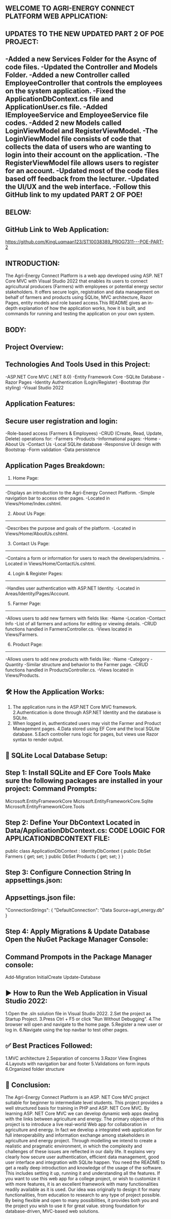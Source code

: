 ﻿WELCOME TO AGRI-ENERGY CONNECT PLATFORM WEB APPLICATION:
---------------------------------------------------------
UPDATES TO THE NEW UPDATED PART 2 OF POE PROJECT:
-------------------------------------------------
-Added a new Services Folder for the Async of code files.
-Updated the Controller and Models Folder.
-Added a new Controller called EmployeeController that controls the employees on the system application.
-Fixed the ApplicationDbContext.cs file and ApplicationUser.cs file.
-Added IEmployeeService and EmployeeService file codes.
-Added 2 new Models called LoginViewModel and RegisterViewModel.
-The LoginViewModel file consists of code that collects the data of users who are wanting to login into their account on the application.
-The RegisterViewModel file allows users to register for an account.
-Updated most of the code files based off feedback from the lecturer.
-Updated the UI/UX and the web interface.
-Follow this GitHub link to my updated PART 2 OF POE!
------
BELOW:
------
GitHub Link to Web Application:
-------------------------------
https://github.com/KingLuqmaan123/ST10038389_PROG7311---POE-PART-2

INTRODUCTION:
--------------
The Agri-Energy Connect Platform is a web app developed using ASP. NET Core MVC with Visual Studio 2022 that enables 
its users to connect agricultural producers (Farmers) with employees or potential energy sector stakeholders. 
It offers secure login, registration and data management on behalf of farmers and products using SQLite, MVC architecture, 
Razor Pages, entity models and role based access.This README gives an in-depth explanation of how the application works, 
how it is built, and commands for running and testing the application on your own system.

BODY:
-----
Project Overview:
------------------
Technologies And Tools Used in this Project:
--------------------------------------------
-ASP.NET Core MVC (.NET 8.0)
-Entity Framework Core
-SQLite Database
-Razor Pages
-Identity Authentication (Login/Register)
-Bootstrap (for styling)
-Visual Studio 2022

Application Features:
---------------------
Secure user registration and login:
-----------------------------------
-Role-based access (Farmers & Employees)
-CRUD (Create, Read, Update, Delete) operations for:
-Farmers
-Products
-Informational pages:
-Home
-About Us
-Contact Us
-Local SQLite database
-Responsive UI design with Bootstrap
-Form validation
-Data persistence

Application Pages Breakdown:
----------------------------
1. Home Page:
-------------
-Displays an introduction to the Agri-Energy Connect Platform.
-Simple navigation bar to access other pages.
-Located in Views/Home/Index.cshtml.

2. About Us Page:
-----------------
-Describes the purpose and goals of the platform.
-Located in Views/Home/AboutUs.cshtml.

3. Contact Us Page:
-------------------
-Contains a form or information for users to reach the developers/admins.
-Located in Views/Home/ContactUs.cshtml.

4. Login & Register Pages:
--------------------------
-Handles user authentication with ASP.NET Identity.
-Located in Areas/Identity/Pages/Account.

5. Farmer Page:
---------------
-Allows users to add new farmers with fields like:
-Name
-Location
-Contact Info
-List of all farmers and actions for editing or viewing details.
-CRUD functions handled in FarmersController.cs.
-Views located in Views/Farmers.

6. Product Page:
----------------
-Allows users to add new products with fields like:
-Name
-Category
-Quantity
-Similar structure and behavior to the Farmer page.
-CRUD functions handled in ProductsController.cs.
-Views located in Views/Products.

🛠️ How the Application Works:
------------------------------
1. The application runs in the ASP.NET Core MVC framework.
2.Authentication is done through ASP.NET Identity and the database is SQLite.
3. When logged in, authenticated users may visit the Farmer and Product Management pages.
4.Data stored using EF Core and the local SQLite database.
5.Each controller runs logic for pages, but views use Razor syntax to render output.

💾 SQLite Local Database Setup:
-------------------------------
Step 1: Install SQLite and EF Core Tools
Make sure the following packages are installed in your project:
Command Prompts:
----------------
Microsoft.EntityFrameworkCore
Microsoft.EntityFrameworkCore.Sqlite
Microsoft.EntityFrameworkCore.Tools

Step 2: Define Your DbContext
Located in Data/ApplicationDbContext.cs:
CODE LOGIC FOR APPLICATIONDBCONTEXT FILE:
----------------------------------------
public class ApplicationDbContext : IdentityDbContext<ApplicationUser>
{
    public DbSet<Farmer> Farmers { get; set; }
    public DbSet<Product> Products { get; set; }
}

Step 3: Configure Connection String
In appsettings.json:
-------------------
Appsettings.json file:
----------------------
"ConnectionStrings": {
  "DefaultConnection": "Data Source=agri_energy.db"
}

Step 4: Apply Migrations & Update Database
Open the NuGet Package Manager Console:
-----------------------------------------
Command Prompots in the Package Manager console:
------------------------------------------------
Add-Migration InitialCreate
Update-Database

▶️ How to Run the Web Application in Visual Studio 2022:
--------------------------------------------------------
1.Open the .sln solution file in Visual Studio 2022.
2.Set the project as Startup Project.
3.Press Ctrl + F5 or click "Run Without Debugging".
4.The browser will open and navigate to the home page.
5.Register a new user or log in.
6.Navigate using the top navbar to test other pages.

✅ Best Practices Followed:
----------------------------
1.MVC architecture
2.Separation of concerns
3.Razor View Engines
4.Layouts with navigation bar and footer
5.Validations on form inputs
6.Organized folder structure

📌 Conclusion:
--------------
The Agri-Energy Connect Platform is an ASP. NET Core MVC project suitable for beginner to intermediate level students. 
This project provides a well structured basis for training in PHP and ASP. NET Core MVC. By learning ASP. NET Core MVC we can develop dynamic web apps dealing with the links between agriculture and energy.
The primary objective of this project is to introduce a live real-world Web app for collaboration in agriculture and energy. 
In fact we develop a integrated web application for full interoperability and information exchange among stakeholders in agriculture and energy project. 
Through modelling we intend to create a realistic and pragmatic environment, in which the complexity and challenges of these issues are reflected in our daily life.
It explains very clearly how secure user authentication, efficient data management, good user interface and integration with SQLite happen.
You need the README to get a really deep introduction and knowledge of the usage of the software. This includes setting it up, running it and understanding all the features.
If you want to use this web app for a college project, or wish to customize it with more features, it is an excellent framework with many functionalities readily available as it is used. 
Our idea was originally to design it for many functionalities, from education to research to any type of project possible. By being flexible and open to many possibilities, it provides both you and the project you wish to use it for great value.
strong foundation for database-driven, MVC-based web solutions.


